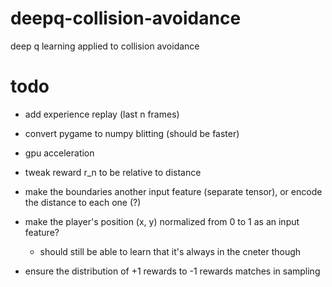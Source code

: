 # deepq-collision-avoidance
deep q learning applied to collision avoidance

# todo

- add experience replay (last n frames)
- convert pygame to numpy blitting (should be faster)
- gpu acceleration
- tweak reward r_n to be relative to distance
- make the boundaries another input feature (separate tensor), or encode the distance to each one (?)
- make the player's position (x, y) normalized from 0 to 1 as an input feature?
    - should still be able to learn that it's always in the cneter though
    
- ensure the distribution of +1 rewards to -1 rewards matches in sampling